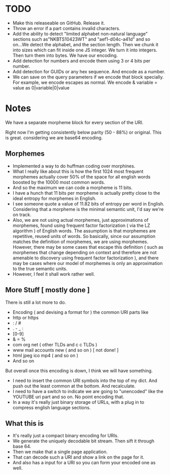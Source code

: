 # TODO

- Make this releaseable on GitHub. Release it.
- Throw an error if a part contains invalid characters. 
- Add the ability to detect "limited alphabet non-natural language" sections such as"NKBTS10423WT" and "aef1-d04c-a41d" and so on...We detect the alphabet, and the section length. Then we chunk it into sizes which can fit inside one JS integer. We turn it into integers. Then turn them into bytes. We have our encoding.
- Add detection for numbers and encode them using 3 or 4 bits per number. 
- Add detection for GUIDs or any hex sequence. And encode as a number.
- We can save on the query parameters if we encode that block specially. For example, we encode escapes as normal. We encode & variable = value as 0|variable|0|value

# Notes

We have a separate morpheme block for every section of the URI.

Right now I'm getting consistently below parity (50 - 88%) or original. This is great. considering we are base64 encoding.

## Morphemes

  - Implemented a way to do huffman coding over morphines.
  - What I really like about this is how the first 1024 most frequent morphemes actually cover 50% of the space for all english words boosted by the 10000 most common words.
  - And so the maximum we can code a morpheme is 11 bits. 
  - I have a hunch that 11 bits per morpheme is actually pretty close to the ideal entropy for morphemes in English.
  - I see someone quote a value of 11.82 bits of entropy per word in English. Considering that a morpheme is the minimal semantic unit, I'd say we're on track.
  - Also, we are not using actual morphemes, just approximations of morphemes, found using frequent factor factorization ( via the LZ algorithm ) of English words. The assumption is that morphemes are repetitive, reused units of words. So basically, since our assumption matches the definition of morphemes, we are using morphemes. However, there may be some cases that escape this definition ( such as morphemes that change depending on context and therefore are not amenable to discovery using frequent factor factorization ), and there may be cases where our model of morphemes is only an approximation to the true semantic units. 
  - However, I feel it shall work rather well.

## More Stuff [ mostly done ]

There is still a lot more to do.

- Encoding ( and devising a format for ) the common URI parts like
- http or https
- : / #
- . - _ :
- [0-9]
- & = %
- com org net ( other TLDs and c c TLDs )
- www mail accounts new ( and so on ) [ not done! ]
- html jpeg ico mp4 ( and so on )
- And so on

But overall once this encoding is down, I think we will have something.

- I need to insert the common URI symbols into the top of my dict. And push out the least common at the bottom. And recalculate.
- I need to have a switch to indicate we are going to "unencoded" like the YOUTUBE uri part and so on. No point encoding that. 
- In a way it's really just binary storage of URLs, with a plug in to compress english language sections.

## What this is

- It's really just a compact binary encoding for URIs. 
- We generate the uniquely decodable bit stream. Then sift it through base 64.
- Then we make that a single page application. 
- That can decode such a URI and show a link on the page for it.
- And also has a input for a URI so you can form your encoded one as well.


